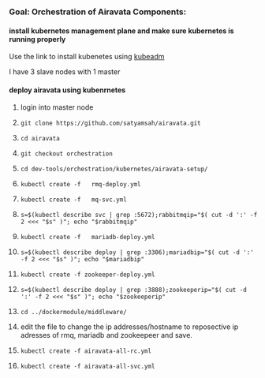 ### Goal: Orchestration of Airavata Components:



#### install kubernetes management plane and make sure kubernetes is running properly

Use the link to install kubenetes using [kubeadm](https://kubernetes.io/docs/setup/independent/install-kubeadm/)

I have 3 slave nodes with 1 master

#### deploy airavata using kubenrnetes

1) login into master node

2) `git clone https://github.com/satyamsah/airavata.git`

3) `cd airavata`

4) `git checkout orchestration`

5) `cd dev-tools/orchestration/kubernetes/airavata-setup/`

6) `kubectl create -f  	rmq-deploy.yml`

7) `kubectl create -f  	mq-svc.yml`

8) `s=$(kubectl describe svc | grep :5672);rabbitmqip="$( cut -d ':' -f 2 <<< "$s" )"; echo "$rabbitmqip"`

9) `kubectl create -f  	mariadb-deploy.yml`

10) `s=$(kubectl describe deploy | grep :3306);mariadbip="$( cut -d ':' -f 2 <<< "$s" )"; echo "$mariadbip"`

11) `kubectl create -f zookeeper-deploy.yml`

12) `s=$(kubectl describe deploy | grep :3888);zookeeperip="$( cut -d ':' -f 2 <<< "$s" )"; echo "$zookeeperip"`

13)  `cd ../dockermodule/middleware/`

14) edit the file to change the ip addresses/hostname to reposective ip adresses of rmq, mariadb and zookeepeer and save.

15) `kubectl create -f airavata-all-rc.yml`

16) `kubectl create -f airavata-all-svc.yml`
